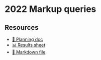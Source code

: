 # 2022 Markup queries

<!--
  This directory contains all of the 2022 Markup chapter queries.

  Each query should have a corresponding `metric_name.sql` file.
  Note that readers are linked to this directory, so try to make the SQL file names descriptive for easy browsing.

  Analysts: if helpful, you can use this README to give additional info about the queries.
-->

## Resources

- [📄 Planning doc][~google-doc]
- [📊 Results sheet][~google-sheets]
- [📝 Markdown file][~chapter-markdown]

[~google-doc]: https://docs.google.com/document/d/1OV_-YmxXoFCalDIdAYq9eTZMpjsQ0rsuFKGAsF-8eoM/edit?usp=sharing
[~google-sheets]: https://docs.google.com/spreadsheets/d/1grkd2_1xSV3jvNK6ucRQ0OL1HmGTsScHuwA8GZuRLHU/edit?usp=sharing
[~chapter-markdown]: https://github.com/HTTPArchive/almanac.httparchive.org/tree/main/src/content/en/2022/markup.md